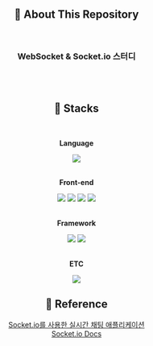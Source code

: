 <div align="center">

<br>

## 💬 About This Repository

<br>

<p>
<h3>WebSocket & Socket.io 스터디</h3>
</p>

<br>
<br>

## 🔨 Stacks

<div>
  <br>
   <!-- Language -->
    <p><strong>Language</strong></p>
    <div>
        <img src="https://img.shields.io/badge/Javascript-F7DF1E?style=for-the-badge&logo=Javascript&logoColor=black"> 
    </div>
   </br>
   <!-- Front-end -->
   <p><strong>Front-end</strong></p>
    <div>
        <img src="https://img.shields.io/badge/html5-E34F26?style=for-the-badge&logo=html5&logoColor=white"> 
        <img src="https://img.shields.io/badge/css-1572B6?style=for-the-badge&logo=css3&logoColor=white">
        <img src="https://img.shields.io/badge/bootstrap-7952B3?style=for-the-badge&logo=bootstrap&logoColor=white"> 
        <img src="https://img.shields.io/badge/jquery-0769AD?style=for-the-badge&logo=jquery&logoColor=white">
    </div>
   </br>
    <!-- Framework -->
    <p><strong>Framework</strong></p>
    <div>
        <img src="https://img.shields.io/badge/Node.js-339933?style=for-the-badge&logo=Node.js&logoColor=white"> 
        <img src="https://img.shields.io/badge/Express-000000?style=for-the-badge&logo=Express&logoColor=white">
    </div>
   <br>
    <p><strong>ETC</strong></p>
    <div>
        <img src="https://img.shields.io/badge/Socket.io-010101?style=for-the-badge&logo=socketdotio&logoColor=fefefe"> 
    </div>
</div>

## 🔗 Reference
[Socket.io를 사용한 실시간 채팅 애플리케이션](https://poiemaweb.com/nodejs-socketio) <br>
[Socket.io Docs](https://socket.io/docs/v4/tutorial/introduction)

</div>